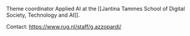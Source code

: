 Theme coordinator Applied AI at the [[Jantina Tammes School of Digital Society, Technology and AI]].

Contact: <https://www.rug.nl/staff/g.azzopardi/>
